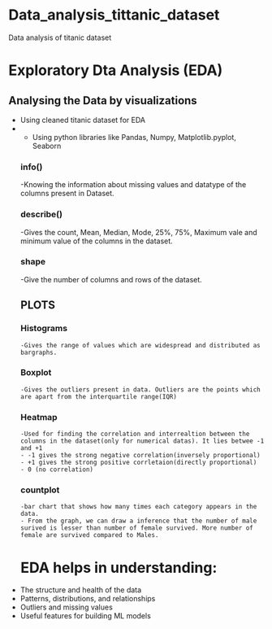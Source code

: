 # Data_analysis_tittanic_dataset
Data analysis of titanic dataset
# Exploratory Dta Analysis (EDA)
## Analysing the Data by visualizations
- Using cleaned titanic dataset for EDA
- - Using python libraries like Pandas, Numpy, Matplotlib.pyplot, Seaborn 
  ### info()
    -Knowing the information about missing values and datatype of the columns present in Dataset.
  ### describe()
    -Gives the count, Mean, Median, Mode, 25%, 75%, Maximum vale and minimum value of the columns in the dataset.
  ### shape
    -Give the number of columns and rows of the dataset.
  ## PLOTS
    ### Histograms
      -Gives the range of values which are widespread and distributed as bargraphs.
    ### Boxplot
      -Gives the outliers present in data. Outliers are the points which are apart from the interquartile range(IQR)
    ### Heatmap
      -Used for finding the correlation and interrealtion between the columns in the dataset(only for numerical datas). It lies betwee -1 and +1
      - -1 gives the strong negative correlation(inversely proportional)
      - +1 gives the strong positive corrletaion(directly proportional)
      - 0 (no correlation)
  ### countplot
      -bar chart that shows how many times each category appears in the data.
      - From the graph, we can draw a inference that the number of male surived is lesser than number of female survived. More number of female are survived compared to Males.
  # EDA helps in understanding:
- The structure and health of the data
- Patterns, distributions, and relationships
- Outliers and missing values
- Useful features for building ML models


